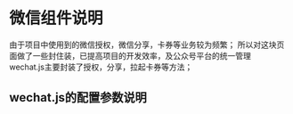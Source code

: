 <h1>微信组件说明</h1>
<div>由于项目中使用到的微信授权，微信分享，卡券等业务较为频繁； 所以对这块页面做了一些封住装，已提高项目的开发效率，及公众号平台的统一管理<br/>
wechat.js主要封装了授权，分享，拉起卡券等方法；</div>

<h2>wechat.js的配置参数说明</h2>
